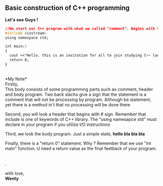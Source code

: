 ## Basic construction of C++ programming<br/>

**Let's see Guys !**

```css
//We start our C++ program with what we called "comment". Begins with two slashes, and then write your statement down
#include <iostream>
using namespace std;

int main()
{
  cout <<"Hello, this is an invitation for all to join studying C++ language programming";
  return 0;
}
```
<br/>
*My Note*  <br/>
Firstly,<br/>
This body consists of some programming parts such as comment, header and body program. Two back slachs give a sign that the statement is a comment that will not be processing by program. Although be statement, yet there is a method in't that no processing will be done there<br/>

Second, you will look a header that begins with # sign. Remember that include is one of keywords of C++ library. The "using namesapce std" must declare in your program if you utilize I/O instructions<br/>

Third, we look the body program. Just a simple state, **hello bla bla bla**<br/>

Finally, there is a "return 0" statement. Why ? Remember that we use "int main" function. U need a return value as the final feetback of your program.<br/><br/><br/>.


with love,<br/>
**Wenty**





